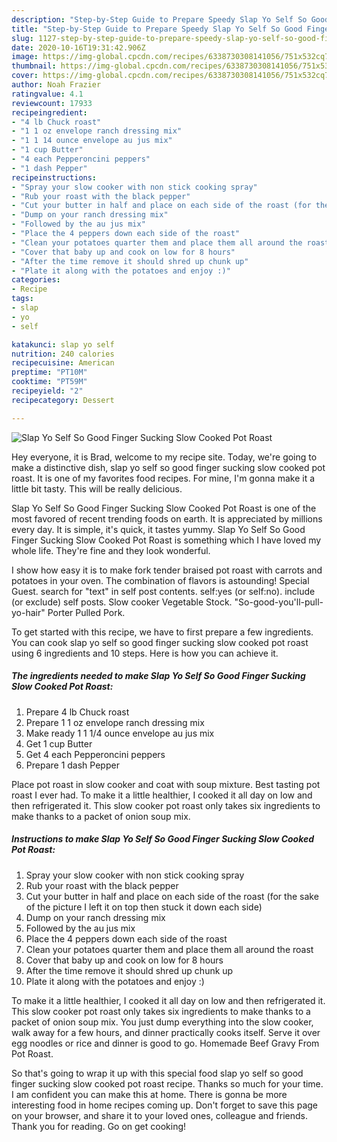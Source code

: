 ```yaml
---
description: "Step-by-Step Guide to Prepare Speedy Slap Yo Self So Good Finger Sucking Slow Cooked  Pot Roast"
title: "Step-by-Step Guide to Prepare Speedy Slap Yo Self So Good Finger Sucking Slow Cooked  Pot Roast"
slug: 1127-step-by-step-guide-to-prepare-speedy-slap-yo-self-so-good-finger-sucking-slow-cooked-pot-roast
date: 2020-10-16T19:31:42.906Z
image: https://img-global.cpcdn.com/recipes/6338730308141056/751x532cq70/slap-yo-self-so-good-finger-sucking-slow-cooked-pot-roast-recipe-main-photo.jpg
thumbnail: https://img-global.cpcdn.com/recipes/6338730308141056/751x532cq70/slap-yo-self-so-good-finger-sucking-slow-cooked-pot-roast-recipe-main-photo.jpg
cover: https://img-global.cpcdn.com/recipes/6338730308141056/751x532cq70/slap-yo-self-so-good-finger-sucking-slow-cooked-pot-roast-recipe-main-photo.jpg
author: Noah Frazier
ratingvalue: 4.1
reviewcount: 17933
recipeingredient:
- "4 lb Chuck roast"
- "1 1 oz envelope ranch dressing mix"
- "1 1 14 ounce envelope au jus mix"
- "1 cup Butter"
- "4 each Pepperoncini peppers"
- "1 dash Pepper"
recipeinstructions:
- "Spray your slow cooker with non stick cooking spray"
- "Rub your roast with the black pepper"
- "Cut your butter in half and place on each side of the roast (for the sake of the picture I left it on top then stuck it down each side)"
- "Dump on your ranch dressing mix"
- "Followed by the au jus mix"
- "Place the 4 peppers down each side of the roast"
- "Clean your potatoes quarter them and place them all around the roast"
- "Cover that baby up and cook on low for 8 hours"
- "After the time remove it should shred up chunk up"
- "Plate it along with the potatoes and enjoy :)"
categories:
- Recipe
tags:
- slap
- yo
- self

katakunci: slap yo self 
nutrition: 240 calories
recipecuisine: American
preptime: "PT10M"
cooktime: "PT59M"
recipeyield: "2"
recipecategory: Dessert

---
```



![Slap Yo Self So Good Finger Sucking Slow Cooked  Pot Roast](https://img-global.cpcdn.com/recipes/6338730308141056/751x532cq70/slap-yo-self-so-good-finger-sucking-slow-cooked-pot-roast-recipe-main-photo.jpg)

Hey everyone, it is Brad, welcome to my recipe site. Today, we're going to make a distinctive dish, slap yo self so good finger sucking slow cooked  pot roast. It is one of my favorites food recipes. For mine, I'm gonna make it a little bit tasty. This will be really delicious.

Slap Yo Self So Good Finger Sucking Slow Cooked  Pot Roast is one of the most favored of recent trending foods on earth. It is appreciated by millions every day. It is simple, it's quick, it tastes yummy. Slap Yo Self So Good Finger Sucking Slow Cooked  Pot Roast is something which I have loved my whole life. They're fine and they look wonderful.

I show how easy it is to make fork tender braised pot roast with carrots and potatoes in your oven. The combination of flavors is astounding! Special Guest. search for &#34;text&#34; in self post contents. self:yes (or self:no). include (or exclude) self posts. Slow cooker Vegetable Stock. &#34;So-good-you&#39;ll-pull-yo-hair&#34; Porter Pulled Pork.


To get started with this recipe, we have to first prepare a few ingredients. You can cook slap yo self so good finger sucking slow cooked  pot roast using 6 ingredients and 10 steps. Here is how you can achieve it.

<!--inarticleads1-->

##### The ingredients needed to make Slap Yo Self So Good Finger Sucking Slow Cooked  Pot Roast:

1. Prepare 4 lb Chuck roast
1. Prepare 1 1 oz envelope ranch dressing mix
1. Make ready 1 1 1/4 ounce envelope au jus mix
1. Get 1 cup Butter
1. Get 4 each Pepperoncini peppers
1. Prepare 1 dash Pepper


Place pot roast in slow cooker and coat with soup mixture. Best tasting pot roast I ever had. To make it a little healthier, I cooked it all day on low and then refrigerated it. This slow cooker pot roast only takes six ingredients to make thanks to a packet of onion soup mix. 

<!--inarticleads2-->

##### Instructions to make Slap Yo Self So Good Finger Sucking Slow Cooked  Pot Roast:

1. Spray your slow cooker with non stick cooking spray
1. Rub your roast with the black pepper
1. Cut your butter in half and place on each side of the roast (for the sake of the picture I left it on top then stuck it down each side)
1. Dump on your ranch dressing mix
1. Followed by the au jus mix
1. Place the 4 peppers down each side of the roast
1. Clean your potatoes quarter them and place them all around the roast
1. Cover that baby up and cook on low for 8 hours
1. After the time remove it should shred up chunk up
1. Plate it along with the potatoes and enjoy :)


To make it a little healthier, I cooked it all day on low and then refrigerated it. This slow cooker pot roast only takes six ingredients to make thanks to a packet of onion soup mix. You just dump everything into the slow cooker, walk away for a few hours, and dinner practically cooks itself. Serve it over egg noodles or rice and dinner is good to go. Homemade Beef Gravy From Pot Roast. 

So that's going to wrap it up with this special food slap yo self so good finger sucking slow cooked  pot roast recipe. Thanks so much for your time. I am confident you can make this at home. There is gonna be more interesting food in home recipes coming up. Don't forget to save this page on your browser, and share it to your loved ones, colleague and friends. Thank you for reading. Go on get cooking!
